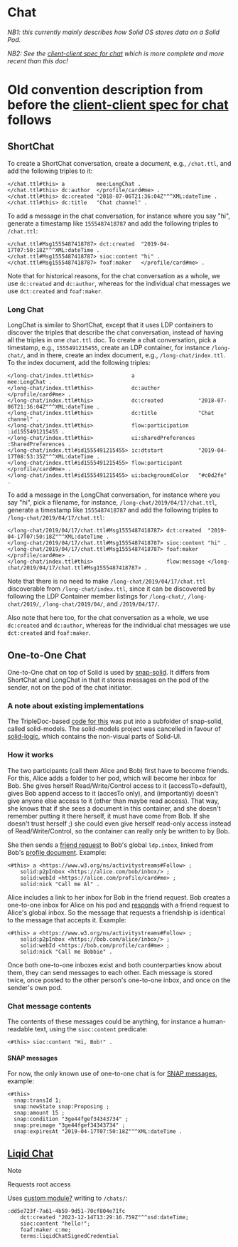 # Chat
_NB1: this currently mainly describes how Solid OS stores data on a Solid Pod._

_NB2: See the [client-client spec for chat](https://solid.github.io/chat/) which is more complete and more recent than this doc!_

# Old convention description from before the [client-client spec for chat](https://solid.github.io/chat/) follows

## ShortChat
To create a ShortChat conversation, create a document, e.g., `/chat.ttl`, and add the following triples to it:

```turtle
</chat.ttl#this> a          mee:LongChat .
</chat.ttl#this> dc:author  </profile/card#me> .
</chat.ttl#this> dc:created "2018-07-06T21:36:04Z"^^XML:dateTime .
</chat.ttl#this> dc:title   "Chat channel" .
```

To add a message in the chat conversation, for instance where you say "hi", generate a timestamp like `1555487418787` and add the following triples to `/chat.ttl`:

```turtle
</chat.ttl#Msg1555487418787> dct:created  "2019-04-17T07:50:18Z"^^XML:dateTime .
</chat.ttl#Msg1555487418787> sioc:content "hi" .
</chat.ttl#Msg1555487418787> foaf:maker   </profile/card#me> .
```

Note that for historical reasons, for the chat conversation as a whole, we use `dc:created` and `dc:author`, whereas for the individual chat messages we use `dct:created` and `foaf:maker`.

### Long Chat

LongChat is similar to ShortChat, except that it uses LDP containers to discover the triples that describe the chat conversation,
instead of having all the triples in one `chat.ttl` doc.
To create a chat conversation, pick a timestamp, e.g., `1555491215455`, create an LDP container, for instance `/long-chat/`, and in there, create an index document, e.g., `/long-chat/index.ttl`. To the index document, add the following triples:

```turtle
</long-chat/index.ttl#this>            a                    mee:LongChat .
</long-chat/index.ttl#this>            dc:author            </profile/card#me> .
</long-chat/index.ttl#this>            dc:created           "2018-07-06T21:36:04Z"^^XML:dateTime .
</long-chat/index.ttl#this>            dc:title             "Chat channel" .
</long-chat/index.ttl#this>            flow:participation   :id1555491215455 .
</long-chat/index.ttl#this>            ui:sharedPreferences :SharedPreferences .
</long-chat/index.ttl#id1555491215455> ic:dtstart           "2019-04-17T08:53:35Z"^^XML:dateTime .
</long-chat/index.ttl#id1555491215455> flow:participant     </profile/card#me> .
</long-chat/index.ttl#id1555491215455> ui:backgroundColor   "#c0d2fe" .
```

To add a message in the LongChat conversation, for instance where you say "hi", pick a filename, for instance, `/long-chat/2019/04/17/chat.ttl`, generate a timestamp like `1555487418787` and add the following triples to `/long-chat/2019/04/17/chat.ttl`:

```turtle
</long-chat/2019/04/17/chat.ttl#Msg1555487418787> dct:created  "2019-04-17T07:50:18Z"^^XML:dateTime .
</long-chat/2019/04/17/chat.ttl#Msg1555487418787> sioc:content "hi" .
</long-chat/2019/04/17/chat.ttl#Msg1555487418787> foaf:maker   </profile/card#me> .
</long-chat/index.ttl#this>                       flow:message </long-chat/2019/04/17/chat.ttl#Msg1555487418787> .
```

Note that there is no need to make `/long-chat/2019/04/17/chat.ttl` discoverable from `/long-chat/index.ttl`, since it can be discovered by following the LDP Container member listings for `/long-chat/`, `/long-chat/2019/`, `/long-chat/2019/04/`, and `/2019/04/17/`.

Also note that here too, for the chat conversation as a whole, we use `dc:created` and `dc:author`, whereas for the individual chat messages we use `dct:created` and `foaf:maker`.

## One-to-One Chat

One-to-One chat on top of Solid is used by [snap-solid](https://github.com/ledgerloops/snap-solid).
It differs from ShortChat and LongChat in that it stores messages on the pod of the sender,
not on the pod of the chat initiator.

### A note about existing implementations
The TripleDoc-based [code for this](https://github.com/ledgerloops/snap-solid/blob/c4eb218/src/solid-models/SolidContact.ts)
was put into a subfolder of snap-solid, called solid-models. The solid-models project was cancelled
in favour of [solid-logic](https://github.com/solid/solid-logic), which contains the non-visual parts of Solid-UI.

### How it works
The two participants (call them Alice and Bob) first have to become friends.
For this, Alice adds a folder to her pod, which will become her inbox for Bob.
She gives herself Read/Write/Control access to it (accessTo+default),
gives Bob append access to it (accesTo only),
and (importantly) doesn't give anyone else access to it (other than maybe read access).
That way, she knows that if she sees a document in this container, and she doesn't
remember putting it there herself, it must have come from Bob. If she doesn't trust herself ;)
she could even give herself read-only access instead of Read/Write/Control, so the container
can really only be written to by Bob.

She then sends a [friend request](https://github.com/ledgerloops/snap-solid/blob/c4eb218/src/solid-models/PodData.ts#L217-L220)
to Bob's global `ldp.inbox`, linked from Bob's [profile document](https://pdsinterop.org/conventions/profile/#linking-to-your-pod).
Example:
```turtle
<#this> a <https://www.w3.org/ns/activitystreams#Follow> ;
    solid:p2pInbox <https://alice.com/bob/inbox/> ;
    solid:webId <https://alice.com/profile/card#me> ;
    solid:nick "Call me Al" .
```
Alice includes a link to her inbox for Bob in the friend request.
Bob creates a one-to-one inbox for Alice on his pod and
[responds](https://github.com/ledgerloops/snap-solid/blob/c4eb218/src/solid-models/PodData.ts#L424) with a friend request
to Alice's global inbox. So the message that requests a friendship is identical to the message that accepts it.
Example:
```turtle
<#this> a <https://www.w3.org/ns/activitystreams#Follow> ;
    solid:p2pInbox <https://bob.com/alice/inbox/> ;
    solid:webId <https://bob.com/profile/card#me> ;
    solid:nick "Call me Bobbie" .
```

Once both one-to-one inboxes exist and both counterparties know about them, they can send messages to each other.
Each message is stored twice, once posted to the other person's one-to-one inbox, and once on the sender's own pod.

### Chat message contents
The contents of these messages could be anything, for instance a human-readable text, using the `sioc:content` predicate:

```turtle
<#this> sioc:content "Hi, Bob!" .
```

#### SNAP messages
For now, the only known use of one-to-one chat is for [SNAP messages](https://github.com/ledgerloops/snap-solid/blob/ec7fc18/src/SnapContact.ts#L132-L150), example:
```turtle
<#this>
  snap:transId 1;
  snap:newState snap:Proposing ;
  snap:amount 15 ;
  snap:condition "3ge44fgef34343734" ;
  snap:preimage "3ge44fgef34343734" ;
  snap:expiresAt "2019-04-17T07:50:18Z"^^XML:dateTime .
  ```

## [Liqid Chat](https://liqid.chat)

> [!NOTE]  
> Requests root access

Uses [custom module?](https://github.com/o-development/ochat-client/tree/master/src/chat) writing to `/chats/`:

```turtle
:dd5e723f-7a61-4b59-9d51-70cf804e71fc
    dct:created "2023-12-14T13:29:16.759Z"^^xsd:dateTime;
    sioc:content "hello!";
    foaf:maker c:me;
    terms:liqidChatSignedCredential
```
